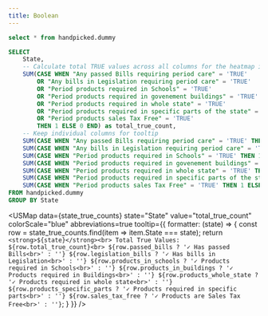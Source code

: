 ```yaml
---
title: Boolean
---
```


```sql state_stats
select * from handpicked.dummy
```

<DataTable data={state_stats}/>

```sql state_true_counts
SELECT 
    State,
    -- Calculate total TRUE values across all columns for the heatmap intensity
    SUM(CASE WHEN "Any passed Bills requiring period care" = 'TRUE' 
        OR "Any bills in Legislation requiring period care" = 'TRUE'
        OR "Period products required in Schools" = 'TRUE'
        OR "Period products required in govenement buildings" = 'TRUE'
        OR "Period products required in whole state" = 'TRUE'
        OR "Period products required in specific parts of the state" = 'TRUE'
        OR "Period products sales Tax Free" = 'TRUE' 
        THEN 1 ELSE 0 END) as total_true_count,
    -- Keep individual columns for tooltip
    SUM(CASE WHEN "Any passed Bills requiring period care" = 'TRUE' THEN 1 ELSE 0 END) AS passed_bills,
    SUM(CASE WHEN "Any bills in Legislation requiring period care" = 'TRUE' THEN 1 ELSE 0 END) AS legislation_bills,
    SUM(CASE WHEN "Period products required in Schools" = 'TRUE' THEN 1 ELSE 0 END) AS products_in_schools,
    SUM(CASE WHEN "Period products required in govenement buildings" = 'TRUE' THEN 1 ELSE 0 END) AS products_in_buildings,
    SUM(CASE WHEN "Period products required in whole state" = 'TRUE' THEN 1 ELSE 0 END) AS products_whole_state,
    SUM(CASE WHEN "Period products required in specific parts of the state" = 'TRUE' THEN 1 ELSE 0 END) AS products_specific_parts,
    SUM(CASE WHEN "Period products sales Tax Free" = 'TRUE' THEN 1 ELSE 0 END) AS sales_tax_free
FROM handpicked.dummy
GROUP BY State
```

<USMap 
    data={state_true_counts} 
    state="State" 
    value="total_true_count" 
    colorScale="blue" 
    abbreviations=true
    tooltip={{
        formatter: (state) => {
            const row = state_true_counts.find(item => item.State === state);
            return `
                <strong>${state}</strong><br>
                Total True Values: ${row.total_true_count}<br>
                ${row.passed_bills ? '✓ Has passed Bills<br>' : ''}
                ${row.legislation_bills ? '✓ Has bills in Legislation<br>' : ''}
                ${row.products_in_schools ? '✓ Products required in Schools<br>' : ''}
                ${row.products_in_buildings ? '✓ Products required in Buildings<br>' : ''}
                ${row.products_whole_state ? '✓ Products required in whole state<br>' : ''}
                ${row.products_specific_parts ? '✓ Products required in specific parts<br>' : ''}
                ${row.sales_tax_free ? '✓ Products are Sales Tax Free<br>' : ''}
            `;
        }
    }}
/>